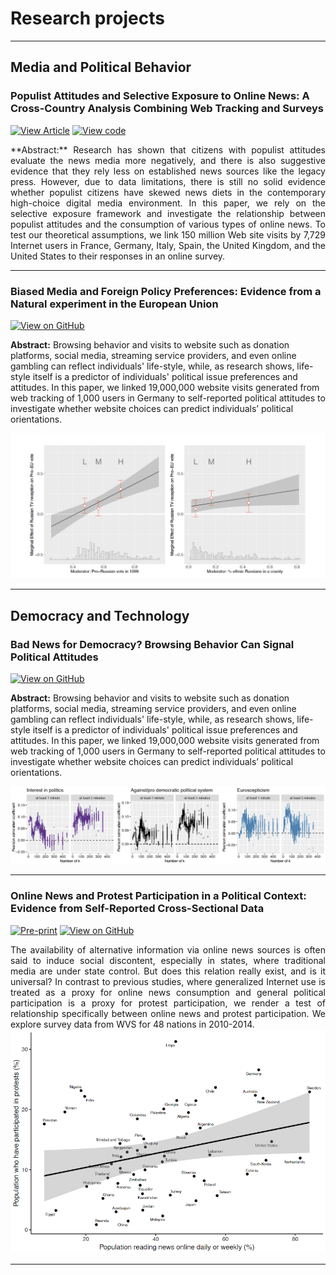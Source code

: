 # Research projects
---

## Media and Political Behavior

### Populist Attitudes and Selective Exposure to Online News: A Cross-Country Analysis Combining Web Tracking and Surveys

[![View Article](https://img.shields.io/badge/View%20article-IJPP-red)](https://journals.sagepub.com/doi/full/10.1177/1940161220907018)
[![View code](https://img.shields.io/badge/View%20code-OSF-blue)](https://osf.io/5pe27/)

<div style="text-align: justify">**Abstract:** Research has shown that citizens with populist attitudes evaluate the news media more negatively, and there is also suggestive evidence that they rely less on established news sources like the legacy press. However, due to data limitations, there is still no solid evidence whether populist citizens have skewed news diets in the contemporary high-choice digital media environment. In this paper, we rely on the selective exposure framework and investigate the relationship between populist attitudes and the consumption of various types of online news. To test our theoretical assumptions, we link 150 million Web site visits by 7,729 Internet users in France, Germany, Italy, Spain, the United Kingdom, and the United States to their responses in an online survey.</div>

---

### Biased Media and Foreign Policy Preferences: Evidence from a Natural experiment in the European Union

[![View on GitHub](https://img.shields.io/badge/GitHub-View_on_GitHub-blue?logo=GitHub)](https://github.com/norakirkizh/quasi-experiment/blob/master/Biased_Media_and_Foreign_Policy_Preferences_Paper_and_Appendix.pdf)

**Abstract:** Browsing behavior and visits to website such as donation platforms, social media, streaming service providers, and even online gambling can reflect individuals' life-style, while, as research shows, life-style itself is a predictor of individuals' political issue preferences and attitudes. In this paper, we linked 19,000,000 website visits generated from web tracking of 1,000 users in Germany to self-reported political attitudes to investigate whether website choices can predict individuals’ political orientations.

<center><img src="images/eu.jpeg"/></center>

---
## Democracy and Technology

### Bad News for Democracy? Browsing Behavior Can Signal Political Attitudes

[![View on GitHub](https://img.shields.io/badge/GitHub-View_on_GitHub-blue?logo=GitHub)](https://github.com/norakirkizh/ml_politics/blob/master/Browsing_Behavior_Can_Signal_Political_Attitudes.pdf)

**Abstract:** Browsing behavior and visits to website such as donation platforms, social media, streaming service providers, and even online gambling can reflect individuals' life-style, while, as research shows, life-style itself is a predictor of individuals' political issue preferences and attitudes. In this paper, we linked 19,000,000 website visits generated from web tracking of 1,000 users in Germany to self-reported political attitudes to investigate whether website choices can predict individuals’ political orientations.

<center><img src="images/results.jpeg"/></center>

---
### Online News and Protest Participation in a Political Context: Evidence from Self-Reported Cross-Sectional Data

[![Pre-print](https://img.shields.io/badge/SSRN-Pre--print-lightgrey)](https://papers.ssrn.com/sol3/papers.cfm?abstract_id=3126711) 
[![View on GitHub](https://img.shields.io/badge/GitHub-View_on_GitHub-blue?logo=GitHub)](https://github.com/norakirkizh/multi-level-regressions)

<div style="text-align: justify">The availability of alternative information via online news sources is often said to induce social discontent, especially in states, where traditional media are under state control. But does this relation really exist, and is it universal? In contrast to previous studies, where generalized Internet use is treated as a proxy for online news consumption and general political participation is a proxy for protest participation, we render a test of relationship specifically between online news and protest participation. We explore survey data from WVS for 48 nations in 2010-2014.</div>

<center><img src="images/protests.jpeg"/></center>

---
